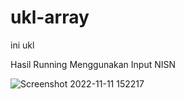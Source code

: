 # ukl-array
ini ukl

Hasil Running Menggunakan Input NISN


![Screenshot 2022-11-11 152217](https://user-images.githubusercontent.com/117976133/201297452-d9102ca4-6626-4611-a489-90f0afb2f7dc.png)
